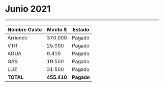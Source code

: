 # Junio 2021
----

| Nombre Gasto  | Monto $  | Estado |
|---|---|--|
|   Arriendo | 370.000   |  Pagado | 
|  VTR  |      25.000 | Pagado | 
|   AGUA |   9.410|  Pagado | 
|   GAS |   19.500| Pagado | 
|   LUZ |   31.500|   Pagado |
 **TOTAL** |  **455.410**    | **Pagado** 